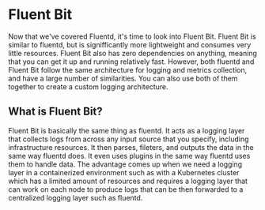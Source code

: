 # Fluent Bit

Now that we've covered Fluentd, it's time to look into Fluent Bit. Fluent Bit is similar to fluentd, but is signifficantly more lightweight and consumes very little resources. Fluent Bit also has zero dependencies on anything, meaning that you can get it up and running relatively fast. However, both fluentd and Fluent Bit follow the same architecture for logging and metrics collection, and have a large number of similarities. You can also use both of them together to create a custom logging architecture.

## What is Fluent Bit?

Fluent Bit is basically the same thing as fluentd. It acts as a logging layer that collects logs from across any input source that you specify, including infrastructure resources. It then parses, fileters, and outputs the data in the same way fluentd does. It even uses plugins in the same way fluentd uses them to handle data. The advantage comes up when we need a logging layer in a containerized environment such as with a Kubernetes cluster which has a limited amount of resources and requires a logging layer that can work on each node to produce logs that can be then forwarded to a centralized logging layer such as fluentd.
